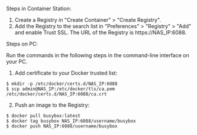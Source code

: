 Steps in Container Station:

1. Create a Registry in "Create Container" > "Create Registry".
2. Add the Registry to the search list in "Preferences" > "Registry" > "Add" and enable Trust SSL. The URL of the Registry is https://NAS_IP:6088.

Steps on PC:
 
Run the commands in the following steps in the command-line interface on your PC.
1. Add certificate to your Docker trusted list:
```
$ mkdir -p /etc/docker/certs.d/NAS_IP:6088
$ scp admin@NAS_IP:/etc/docker/tls/ca.pem /etc/docker/certs.d/NAS_IP:6088/ca.crt
```
2. Push an image to the Registry:
```
$ docker pull busybox:latest
$ docker tag busybox NAS_IP:6088/username/busybox
$ docker push NAS_IP:6088/username/busybox
```
